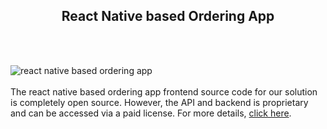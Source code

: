 <h2 style="text-align:center">React Native based Ordering App</h2><br/><br/>

![react native based ordering app](https://admin.ninjascode.com/wp-content/uploads/2025/repoImages/tiffanie/React%20Native%20based%20Ordering%20App.webp) <br/><br/>The react native based ordering app frontend source code for our solution is completely open source. However, the API and backend is proprietary and can be accessed via a paid license. For more details, <a href="https://enatega.com/?utm_source=github&utm_medium=repo&utm_campaign=tiffanie-react-native-based-ordering-app" target="_blank">click here</a>.
